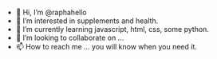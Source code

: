 - 👋 Hi, I’m @raphahello
- 👀 I’m interested in supplements and health.
- 🌱 I’m currently learning javascript, html, css, some python. 
- 💞️ I’m looking to collaborate on ...
- 📫 How to reach me ... you will know when you need it.

<!---
raphahello/raphahello is a ✨ special ✨ repository because its `README.md` (this file) appears on your GitHub profile.
You can click the Preview link to take a look at your changes.
--->
